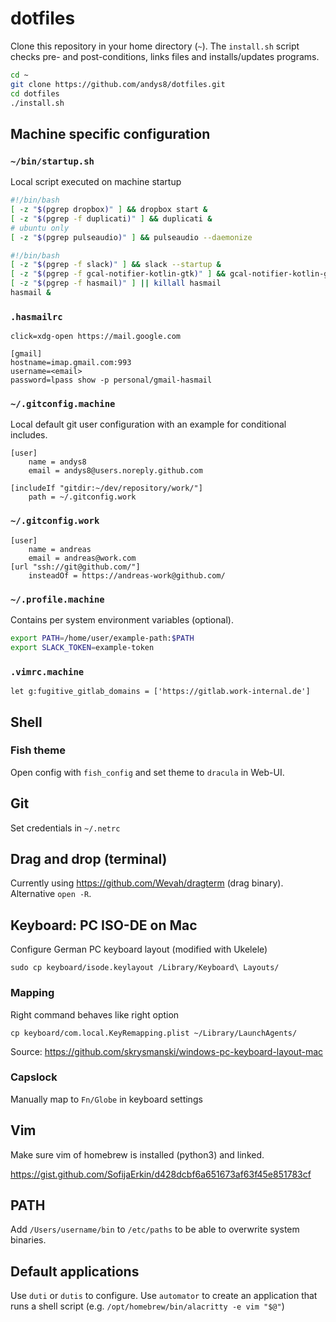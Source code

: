 # dotfiles

Clone this repository in your home directory (`~`). The `install.sh` script checks pre- and post-conditions, links files and installs/updates programs.

```sh
cd ~
git clone https://github.com/andys8/dotfiles.git
cd dotfiles
./install.sh
```

## Machine specific configuration

### `~/bin/startup.sh`

Local script executed on machine startup

```bash
#!/bin/bash
[ -z "$(pgrep dropbox)" ] && dropbox start &
[ -z "$(pgrep -f duplicati)" ] && duplicati &
# ubuntu only
[ -z "$(pgrep pulseaudio)" ] && pulseaudio --daemonize
```

```bash
#!/bin/bash
[ -z "$(pgrep -f slack)" ] && slack --startup &
[ -z "$(pgrep -f gcal-notifier-kotlin-gtk)" ] && gcal-notifier-kotlin-gtk &
[ -z "$(pgrep -f hasmail)" ] || killall hasmail
hasmail &
```

### `.hasmailrc`

```text
click=xdg-open https://mail.google.com

[gmail]
hostname=imap.gmail.com:993
username=<email>
password=lpass show -p personal/gmail-hasmail
```

### `~/.gitconfig.machine`

Local default git user configuration with an example for conditional includes.

```text
[user]
    name = andys8
    email = andys8@users.noreply.github.com

[includeIf "gitdir:~/dev/repository/work/"]
    path = ~/.gitconfig.work
```

### `~/.gitconfig.work`

```text
[user]
    name = andreas
    email = andreas@work.com
[url "ssh://git@github.com/"]
    insteadOf = https://andreas-work@github.com/
```

### `~/.profile.machine`

Contains per system environment variables (optional).

```sh
export PATH=/home/user/example-path:$PATH
export SLACK_TOKEN=example-token
```

### `.vimrc.machine`

```vim
let g:fugitive_gitlab_domains = ['https://gitlab.work-internal.de']
```

## Shell

### Fish theme

Open config with `fish_config` and set theme to `dracula` in Web-UI.

## Git

Set credentials in `~/.netrc`

## Drag and drop (terminal)

Currently using <https://github.com/Wevah/dragterm> (drag binary). Alternative `open -R`.

## Keyboard: PC ISO-DE on Mac

Configure German PC keyboard layout (modified with Ukelele)

```shell
sudo cp keyboard/isode.keylayout /Library/Keyboard\ Layouts/
```

### Mapping

Right command behaves like right option

```shell
cp keyboard/com.local.KeyRemapping.plist ~/Library/LaunchAgents/
```

Source: <https://github.com/skrysmanski/windows-pc-keyboard-layout-mac>

### Capslock

Manually map to `Fn/Globe` in keyboard settings

## Vim

Make sure vim of homebrew is installed (python3) and linked.

<https://gist.github.com/SofijaErkin/d428dcbf6a651673af63f45e851783cf>

## PATH

Add `/Users/username/bin` to `/etc/paths` to be able to overwrite system binaries.

## Default applications

Use `duti` or `dutis` to configure.
Use `automator` to create an application that runs a shell script (e.g. `/opt/homebrew/bin/alacritty -e vim "$@"`)
